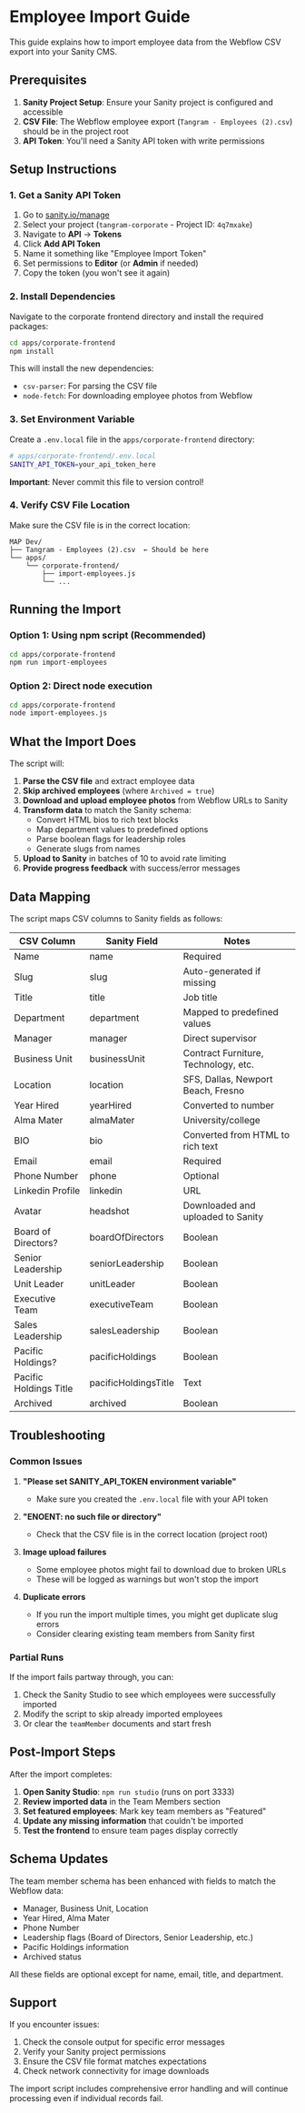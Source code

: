 # Employee Import Guide

This guide explains how to import employee data from the Webflow CSV export into your Sanity CMS.

## Prerequisites

1. **Sanity Project Setup**: Ensure your Sanity project is configured and accessible
2. **CSV File**: The Webflow employee export (`Tangram - Employees (2).csv`) should be in the project root
3. **API Token**: You'll need a Sanity API token with write permissions

## Setup Instructions

### 1. Get a Sanity API Token

1. Go to [sanity.io/manage](https://sanity.io/manage)
2. Select your project (`tangram-corporate` - Project ID: `4q7mxake`)
3. Navigate to **API** → **Tokens**
4. Click **Add API Token**
5. Name it something like "Employee Import Token"
6. Set permissions to **Editor** (or **Admin** if needed)
7. Copy the token (you won't see it again)

### 2. Install Dependencies

Navigate to the corporate frontend directory and install the required packages:

```bash
cd apps/corporate-frontend
npm install
```

This will install the new dependencies:
- `csv-parser`: For parsing the CSV file
- `node-fetch`: For downloading employee photos from Webflow

### 3. Set Environment Variable

Create a `.env.local` file in the `apps/corporate-frontend` directory:

```bash
# apps/corporate-frontend/.env.local
SANITY_API_TOKEN=your_api_token_here
```

**Important**: Never commit this file to version control!

### 4. Verify CSV File Location

Make sure the CSV file is in the correct location:
```
MAP Dev/
├── Tangram - Employees (2).csv  ← Should be here
└── apps/
    └── corporate-frontend/
        ├── import-employees.js
        └── ...
```

## Running the Import

### Option 1: Using npm script (Recommended)

```bash
cd apps/corporate-frontend
npm run import-employees
```

### Option 2: Direct node execution

```bash
cd apps/corporate-frontend
node import-employees.js
```

## What the Import Does

The script will:

1. **Parse the CSV file** and extract employee data
2. **Skip archived employees** (where `Archived = true`)
3. **Download and upload employee photos** from Webflow URLs to Sanity
4. **Transform data** to match the Sanity schema:
   - Convert HTML bios to rich text blocks
   - Map department values to predefined options
   - Parse boolean flags for leadership roles
   - Generate slugs from names
5. **Upload to Sanity** in batches of 10 to avoid rate limiting
6. **Provide progress feedback** with success/error messages

## Data Mapping

The script maps CSV columns to Sanity fields as follows:

| CSV Column | Sanity Field | Notes |
|------------|--------------|-------|
| Name | name | Required |
| Slug | slug | Auto-generated if missing |
| Title | title | Job title |
| Department | department | Mapped to predefined values |
| Manager | manager | Direct supervisor |
| Business Unit | businessUnit | Contract Furniture, Technology, etc. |
| Location | location | SFS, Dallas, Newport Beach, Fresno |
| Year Hired | yearHired | Converted to number |
| Alma Mater | almaMater | University/college |
| BIO | bio | Converted from HTML to rich text |
| Email | email | Required |
| Phone Number | phone | Optional |
| Linkedin Profile | linkedin | URL |
| Avatar | headshot | Downloaded and uploaded to Sanity |
| Board of Directors? | boardOfDirectors | Boolean |
| Senior Leadership | seniorLeadership | Boolean |
| Unit Leader | unitLeader | Boolean |
| Executive Team | executiveTeam | Boolean |
| Sales Leadership | salesLeadership | Boolean |
| Pacific Holdings? | pacificHoldings | Boolean |
| Pacific Holdings Title | pacificHoldingsTitle | Text |
| Archived | archived | Boolean |

## Troubleshooting

### Common Issues

1. **"Please set SANITY_API_TOKEN environment variable"**
   - Make sure you created the `.env.local` file with your API token

2. **"ENOENT: no such file or directory"**
   - Check that the CSV file is in the correct location (project root)

3. **Image upload failures**
   - Some employee photos might fail to download due to broken URLs
   - These will be logged as warnings but won't stop the import

4. **Duplicate errors**
   - If you run the import multiple times, you might get duplicate slug errors
   - Consider clearing existing team members from Sanity first

### Partial Runs

If the import fails partway through, you can:

1. Check the Sanity Studio to see which employees were successfully imported
2. Modify the script to skip already imported employees
3. Or clear the `teamMember` documents and start fresh

## Post-Import Steps

After the import completes:

1. **Open Sanity Studio**: `npm run studio` (runs on port 3333)
2. **Review imported data** in the Team Members section
3. **Set featured employees**: Mark key team members as "Featured"
4. **Update any missing information** that couldn't be imported
5. **Test the frontend** to ensure team pages display correctly

## Schema Updates

The team member schema has been enhanced with fields to match the Webflow data:

- Manager, Business Unit, Location
- Year Hired, Alma Mater
- Phone Number
- Leadership flags (Board of Directors, Senior Leadership, etc.)
- Pacific Holdings information
- Archived status

All these fields are optional except for name, email, title, and department.

## Support

If you encounter issues:

1. Check the console output for specific error messages
2. Verify your Sanity project permissions
3. Ensure the CSV file format matches expectations
4. Check network connectivity for image downloads

The import script includes comprehensive error handling and will continue processing even if individual records fail. 